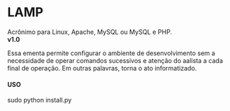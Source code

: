 # LAMP

Acrônimo para Linux, Apache, MySQL ou MySQL e PHP.<br>
<b>v1.0</b>
<br>
<p>Essa ementa permite configurar o ambiente de desenvolvimento sem a necessidade de operar comandos sucessivos e atenção do aalista a cada final de operação. Em outras palavras, torna o ato informatizado.</p>
  
#### USO
<p>sudo python install.py</p>
